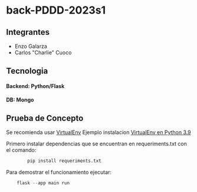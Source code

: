# back-PDDD-2023s1

## Integrantes

* Enzo Galarza
* Carlos "Charlie" Cuoco

## Tecnologia

#### Backend: Python/Flask
#### DB: Mongo

## Prueba de Concepto

Se recomienda usar [VirtualEnv](https://virtualenv.pypa.io/en/latest/)
Ejemplo instalacion [VirtualEnv en Python 3.9](https://gist.github.com/barseghyanartur/479b0b4749d7a726167faf834706c852)

Primero instalar dependencias que se encuentran en requeriments.txt con el comando:

```python
        pip install requeriments.txt

```


Para demostrar el funcionamiento ejecutar:

```python
	flask --app main run

```
